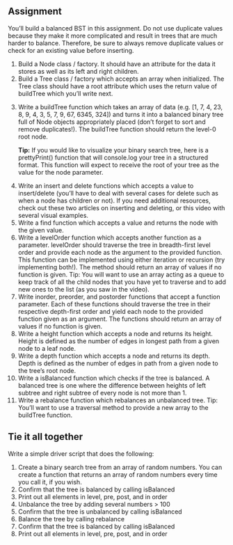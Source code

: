 <h2>Assignment</h2>
<p>You’ll build a balanced BST in this assignment. Do not use duplicate values because they make it more complicated and
  result in trees that are much harder to balance. Therefore, be sure to always remove duplicate values or check for an
  existing value before inserting.</p>
<ol>
  <li>Build a Node class / factory. It should have an attribute for the data it stores as well as its left and right
    children.</li>
  <li>Build a Tree class / factory which accepts an array when initialized. The Tree class should have a root attribute
    which uses the return value of buildTree which you’ll write next.</li>
  <li>
    <p>
      Write a buildTree function which takes an array of data (e.g. [1, 7, 4, 23, 8, 9, 4, 3, 5, 7, 9, 67, 6345, 324])
      and turns it into a balanced binary tree full of Node objects appropriately placed (don’t forget to sort and
      remove duplicates!). The buildTree function should return the level-0 root node.
    </p>
    <p>
      <b>Tip:</b> If you would like to visualize your binary search tree, here is a prettyPrint() function that will
      console.log your tree in a structured format. This function will expect to receive the root of your tree as the
      value for the node parameter.
    </p>
  </li>
  <li>Write an insert and delete functions which accepts a value to insert/delete (you’ll have to deal with several
    cases for delete such as when a node has children or not). If you need additional resources, check out these two
    articles on inserting and deleting, or this video with several visual examples.</li>
  <li>Write a find function which accepts a value and returns the node with the given value.</li>
  <li>Write a levelOrder function which accepts another function as a parameter. levelOrder should traverse the tree in breadth-first level order and provide each node as the argument to the provided function. This function can be implemented using either iteration or recursion (try implementing both!). The method should return an array of values if no function is given. Tip: You will want to use an array acting as a queue to keep track of all the child nodes that you have yet to traverse and to add new ones to the list (as you saw in the video).</li>
  <li>Write inorder, preorder, and postorder functions that accept a function parameter. Each of these functions should traverse the tree in their respective depth-first order and yield each node to the provided function given as an argument. The functions should return an array of values if no function is given.</li>
  <li>Write a height function which accepts a node and returns its height. Height is defined as the number of edges in longest path from a given node to a leaf node.</li>
  <li>Write a depth function which accepts a node and returns its depth. Depth is defined as the number of edges in path from a given node to the tree’s root node.</li>
  <li>Write a isBalanced function which checks if the tree is balanced. A balanced tree is one where the difference between heights of left subtree and right subtree of every node is not more than 1.</li>
  <li>Write a rebalance function which rebalances an unbalanced tree. Tip: You’ll want to use a traversal method to provide a new array to the buildTree function.</li>
</ol>
<h2>Tie it all together</h2>
<p>Write a simple driver script that does the following:</p>
<ol>
  <li>Create a binary search tree from an array of random numbers. You can create a function that returns an array of random numbers every time you call it, if you wish.</li>
  <li>Confirm that the tree is balanced by calling isBalanced</li>
  <li>Print out all elements in level, pre, post, and in order</li>
  <li>Unbalance the tree by adding several numbers > 100</li>
  <li>Confirm that the tree is unbalanced by calling isBalanced</li>
  <li>Balance the tree by calling rebalance</li>
  <li>Confirm that the tree is balanced by calling isBalanced</li>
  <li>Print out all elements in level, pre, post, and in order</li>
</ol>